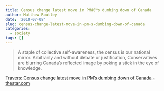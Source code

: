 ```yaml
---
title: Census change latest move in PMâ€™s dumbing down of Canada
author: Matthew Routley
date: '2010-07-08'
slug: census-change-latest-move-in-pm-s-dumbing-down-of-canada
categories:
  - society
tags: []
---
```


> A staple of collective self-awareness, the census is our national mirror. Arbitrarily and without debate or justification, Conservatives are blurring Canada’s reflected image by poking a stick in the eye of knowledge.

<a href="http://www.thestar.com/news/canada/article/833169--travers-census-change-latest-move-in-pm-s-dumbing-down-of-canada">Travers: Census change latest move in PM’s dumbing down of Canada - thestar.com</a>